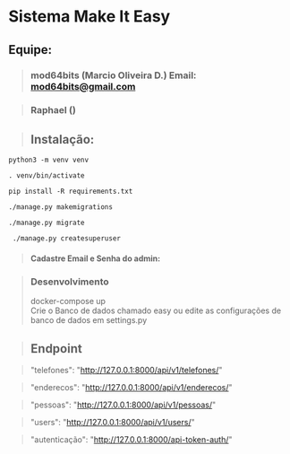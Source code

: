 # Sistema Make It Easy

## Equipe:
> ### mod64bits (Marcio Oliveira D.) Email: mod64bits@gmail.com

> ### Raphael ()

> ## Instalação:

```
python3 -m venv venv
```
```
. venv/bin/activate
```

```
pip install -R requirements.txt
```
```
./manage.py makemigrations 
```
```
./manage.py migrate        
```

```
 ./manage.py createsuperuser
```
> #### Cadastre Email e Senha do admin:

> ### Desenvolvimento
>  docker-compose up  
> Crie o Banco de dados chamado easy
> ou edite as configurações de banco de dados em settings.py
 
> ## Endpoint

> "telefones": "http://127.0.0.1:8000/api/v1/telefones/"

> "enderecos": "http://127.0.0.1:8000/api/v1/enderecos/"

> "pessoas": "http://127.0.0.1:8000/api/v1/pessoas/"
 

> "users": "http://127.0.0.1:8000/api/v1/users/"

> "autenticação": "http://127.0.0.1:8000/api-token-auth/"
